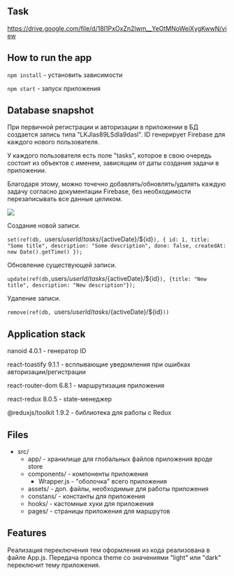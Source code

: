 ## Task

https://drive.google.com/file/d/18I1PxOxZn2lwm__YeOtMNoWeiXygKwwN/view

## How to run the app

`npm install` - установить зависимости

`npm start` - запуск приложения

## Database snapshot

При первичной регистрации и авторизации в приложении в БД создается запись типа "LKJlas89LSdla9dasl". ID генерирует Firebase для каждого нового пользователя.

У каждого пользователя есть поле "tasks", которое в свою очередь состоит из объектов с именем, зависящим от даты создания задачи в приложении.

Благодаря этому, можно точечно добавлять/обновлять/удалять каждую задачу согласно документации Firebase, без необходимости перезаписывать все данные целиком.

![](https://imageup.ru/img118/4200462/asd.jpg)

Создание новой записи.

`set(ref(db, `users/${userId}/tasks/${activeDate}/${id}`), {
            id: 1,
            title: "Some title",
            description: "Some description",
            done: false,
            createdAt: new Date().getTime()
        });`
        
Обновление существующей записи.

` update(ref(db, `users/${userId}/tasks/${activeDate}/${id}`), {title: "New title", description: "New description"});`
            
Удаление записи.

`remove(ref(db, `users/${userId}/tasks/${activeDate}/${id}`))`


## Application stack

nanoid 4.0.1 - генератор ID

react-toastify 9.1.1 - всплывающие уведомления при ошибках авторизации/регистрации

react-router-dom 6.8.1 - маршрутизация приложения

react-redux 8.0.5 - state-менеджер

@reduxjs/toolkit 1.9.2 - библиотека для работы с Redux


## Files
- src/
  - app/ - хранилище для глобальных файлов приложения вроде store
  - components/ - компоненты приложения
      - Wrapper.js - "оболочка" всего приложения
  - assets/ - доп. файлы, необходимые для работы приложения
  - constans/ - константы для приложения
  - hooks/ - кастомные хуки для приложения
  - pages/ - страницы приложения для маршрутов
  
## Features

Реализация переключения тем оформления из кода реализована в файле App.js. Передача пропса theme со значениями "light" или "dark" переключит тему приложения.


